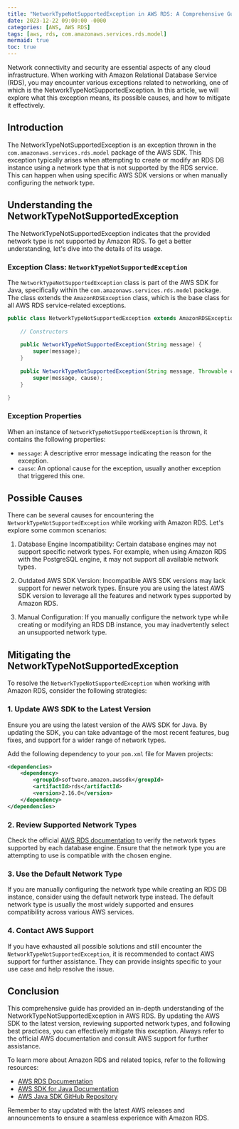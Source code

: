 ```yaml
---
title: "NetworkTypeNotSupportedException in AWS RDS: A Comprehensive Guide"
date: 2023-12-22 09:00:00 -0000
categories: [AWS, AWS RDS]
tags: [aws, rds, com.amazonaws.services.rds.model]
mermaid: true
toc: true
---
```



Network connectivity and security are essential aspects of any cloud infrastructure. When working with Amazon Relational Database Service (RDS), you may encounter various exceptions related to networking, one of which is the NetworkTypeNotSupportedException. In this article, we will explore what this exception means, its possible causes, and how to mitigate it effectively.

## Introduction
The NetworkTypeNotSupportedException is an exception thrown in the `com.amazonaws.services.rds.model` package of the AWS SDK. This exception typically arises when attempting to create or modify an RDS DB instance using a network type that is not supported by the RDS service. This can happen when using specific AWS SDK versions or when manually configuring the network type.

## Understanding the NetworkTypeNotSupportedException
The NetworkTypeNotSupportedException indicates that the provided network type is not supported by Amazon RDS. To get a better understanding, let's dive into the details of its usage.

### Exception Class: `NetworkTypeNotSupportedException`

The `NetworkTypeNotSupportedException` class is part of the AWS SDK for Java, specifically within the `com.amazonaws.services.rds.model` package. The class extends the `AmazonRDSException` class, which is the base class for all AWS RDS service-related exceptions.

```java
public class NetworkTypeNotSupportedException extends AmazonRDSException {
    
    // Constructors
    
    public NetworkTypeNotSupportedException(String message) {
        super(message);
    }
    
    public NetworkTypeNotSupportedException(String message, Throwable cause) {
        super(message, cause);
    }
    
}
```

### Exception Properties
When an instance of `NetworkTypeNotSupportedException` is thrown, it contains the following properties:

- `message`: A descriptive error message indicating the reason for the exception.
- `cause`: An optional cause for the exception, usually another exception that triggered this one.

## Possible Causes
There can be several causes for encountering the `NetworkTypeNotSupportedException` while working with Amazon RDS. Let's explore some common scenarios:

1. Database Engine Incompatibility: Certain database engines may not support specific network types. For example, when using Amazon RDS with the PostgreSQL engine, it may not support all available network types.

2. Outdated AWS SDK Version: Incompatible AWS SDK versions may lack support for newer network types. Ensure you are using the latest AWS SDK version to leverage all the features and network types supported by Amazon RDS.

3. Manual Configuration: If you manually configure the network type while creating or modifying an RDS DB instance, you may inadvertently select an unsupported network type.

## Mitigating the NetworkTypeNotSupportedException
To resolve the `NetworkTypeNotSupportedException` when working with Amazon RDS, consider the following strategies:

### 1. Update AWS SDK to the Latest Version
Ensure you are using the latest version of the AWS SDK for Java. By updating the SDK, you can take advantage of the most recent features, bug fixes, and support for a wider range of network types.

Add the following dependency to your `pom.xml` file for Maven projects:

```xml
<dependencies>
    <dependency>
        <groupId>software.amazon.awssdk</groupId>
        <artifactId>rds</artifactId>
        <version>2.16.0</version>
    </dependency>
</dependencies>
```

### 2. Review Supported Network Types
Check the official [AWS RDS documentation](https://docs.aws.amazon.com/AmazonRDS/latest/UserGuide/Concepts.DBInstance.html#Concepts.DBInstance.Concepts) to verify the network types supported by each database engine. Ensure that the network type you are attempting to use is compatible with the chosen engine.

### 3. Use the Default Network Type
If you are manually configuring the network type while creating an RDS DB instance, consider using the default network type instead. The default network type is usually the most widely supported and ensures compatibility across various AWS services.

### 4. Contact AWS Support
If you have exhausted all possible solutions and still encounter the `NetworkTypeNotSupportedException`, it is recommended to contact AWS support for further assistance. They can provide insights specific to your use case and help resolve the issue.

## Conclusion
This comprehensive guide has provided an in-depth understanding of the NetworkTypeNotSupportedException in AWS RDS. By updating the AWS SDK to the latest version, reviewing supported network types, and following best practices, you can effectively mitigate this exception. Always refer to the official AWS documentation and consult AWS support for further assistance.

To learn more about Amazon RDS and related topics, refer to the following resources:

- [AWS RDS Documentation](https://docs.aws.amazon.com/AmazonRDS/latest/UserGuide/Welcome.html)
- [AWS SDK for Java Documentation](https://docs.aws.amazon.com/sdk-for-java/)
- [AWS Java SDK GitHub Repository](https://github.com/aws/aws-sdk-java)

Remember to stay updated with the latest AWS releases and announcements to ensure a seamless experience with Amazon RDS.